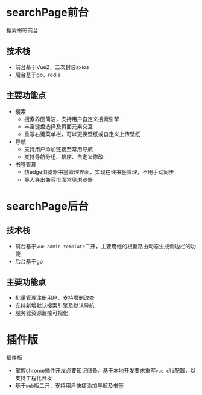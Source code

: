 # searchPage前台
[搜索书签前台](https://github.com/Saiable/project-workshop/blob/search-page-frontend/README.md)
## 技术栈
- 前台基于Vue2，二次封装axios
- 后台基于go、redis

## 主要功能点
- 搜索
  - 搜索界面简洁，支持用户自定义搜索引擎
  - 丰富键盘选择及页面元素交互
  - 重写右键菜单栏，可以更换壁纸或自定义上传壁纸
- 导航
  - 支持用户添加链接至常用导航
  - 支持导航分组、排序、自定义修改
- 书签管理
  - 仿edge浏览器书签管理界面，实现在线书签管理，不用手动同步
  - 导入导出兼容市面常见浏览器

# searchPage后台
## 技术栈
- 前台基于`vue-admin-template`二开，主要用他的根据路由动态生成侧边栏的功能
- 后台基于go
## 主要功能点
- 批量管理注册用户，支持增删改查
- 支持新增默认搜索引擎及默认导航
- 服务器资源监控可视化

# 插件版
[插件版](https://github.com/Saiable/project-workshop/edit/search-page-crx/README.md)
- 掌握chrome插件开发必要知识储备，基于本地开发要求重写`vue-cli`配置，以支持工程化开发
- 基于`web`版二开，支持用户快捷添加导航及书签




